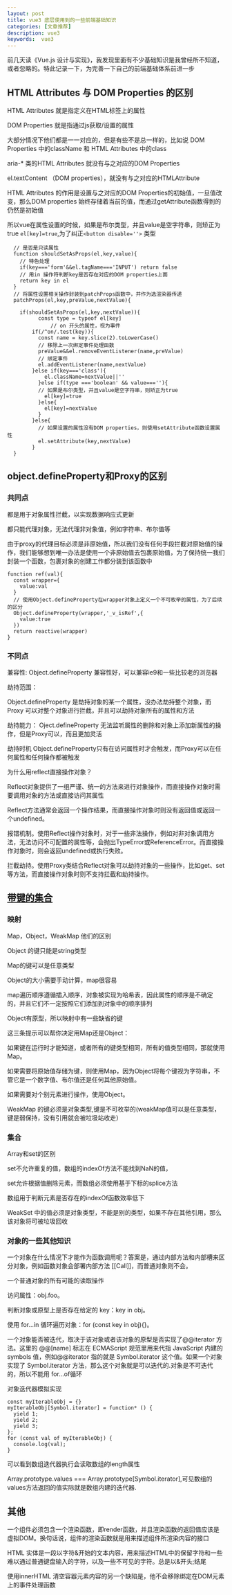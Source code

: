 ```yaml
---
layout: post
title: vue3 底层使用到的一些前端基础知识
categories: [文章推荐]
description: vue3
keywords:  vue3
---
```


前几天读《Vue.js 设计与实现》，我发现里面有不少基础知识是我曾经所不知道，或者忽略的。特此记录一下，为完善一下自己的前端基础体系前进一步

## HTML Attributes 与 DOM Properties 的区别

HTML Attributes 就是指定义在HTML标签上的属性

DOM Properties 就是指通过js获取/设置的属性

大部分情况下他们都是一一对应的，但是有些不是总一样的，比如说 DOM Properties 中的className 和 HTML Attributes 中的class

aria-* 类的HTML Attributes 就没有与之对应的DOM Properties

el.textContent （DOM properties），就没有与之对应的HTMLAttribute

HTML Attributes 的作用是设置与之对应的DOM Properties的初始值，一旦值改变，那么DOM properties 始终存储着当前的值，而通过getAttribute函数得到的仍然是初始值

所以vue在属性设置的时候，如果是布尔类型，并且value是空字符串，则矫正为true `el[key]=true`,为了纠正`<button disable=''>` 类型

```
  // 是否是只读属性
  function shouldSetAsProps(el,key,value){
    // 特色处理
    if(key==='form'&&el.tagName==='INPUT') return false
    // 用in 操作符判断key是否存在对应的DOM properties上面
    return key in el
  }
  // 将属性设置相关操作封装到patchProps函数中，并作为选渲染器传递
  patchProps(el,key,preValue,nextValue){

    if(shouldSetAsProps(el,key,nextValue)){
          const type = typeof el[key]
              // on 开头的属性，视为事件
        if(/^on/.test(key)){
          const name = key.slice(2).toLowerCase()
          // 移除上一次绑定事件处理函数
          preValue&&el.removeEventListener(name,preValue)
          // 绑定事件
          el.addEventListener(name,nextValue)
        }else if(key==='class'){
            el.className=nextValue||''
          }else if(type ==='boolean' && value===''){
          // 如果是布尔类型，并且value是空字符串，则矫正为true
            el[key]=true
          }else{
            el[key]=nextValue
          }
        }else{
          // 如果设置的属性没有DOM properties，则使用setAttribute函数设置属性
          el.setAttribute(key,nextValue)
        }
  }
```

## object.defineProperty和Proxy的区别
### 共同点
都是用于对象属性拦截，以实现数据响应式更新

都只能代理对象，无法代理非对象值，例如字符串、布尔值等

由于proxy的代理目标必须是非原始值，所以我们没有任何手段拦截对原始值的操作，我们能够想到唯一办法是使用一个非原始值去包裹原始值，为了保持统一我们封装一个函数，包裹对象的创建工作都分装到该函数中

```
function ref(val){
  const wrapper={
    value:val
  }
  // 使用Object.defineProperty在wrapper对象上定义一个不可枚举的属性，为了后续的区分
  Object.defineProperty(wrapper,'_v_isRef',{
    value:true
  })
  return reactive(wrapper)
}
```
### 不同点
兼容性:
 Object.defineProperty 兼容性好，可以兼容ie9和一些比较老的浏览器

劫持范围：

Object.defineProperty 是劫持对象的某一个属性，没办法劫持整个对象，而Proxy 可以对整个对象进行拦截，并且可以劫持对象所有的属性和方法

劫持能力：
Oject.defineProperty 无法监听属性的删除和对象上添加新属性的操作，但是Proxy可以，而且更加灵活

劫持时机
Object.defineProperty只有在访问属性时才会触发，而Proxy可以在任何属性和任何操作都被触发

为什么用reflect直接操作对象？

Reflect对象提供了一组严谨、统一的方法来进行对象操作，而直接操作对象时需要调用对象的方法或直接访问其属性

Reflect方法通常会返回一个操作结果，而直接操作对象时则没有返回值或返回一个undefined。

报错机制。使用Reflect操作对象时，对于一些非法操作，例如对非对象调用方法，无法访问不可配置的属性等，会抛出TypeError或ReferenceError。而直接操作对象时，则会返回undefined或执行失败。

拦截劫持。使用Proxy类结合Reflect对象可以劫持对象的一些操作，比如get、set等方法，而直接操作对象时则不支持拦截和劫持操作。

## [带键的集合](https://developer.mozilla.org/zh-CN/docs/Web/JavaScript/Guide/Keyed_collections)

### 映射
Map，Object，WeakMap 他们的区别

Object 的键只能是string类型

Map的键可以是任意类型


Object的大小需要手动计算，map很容易

map遍历顺序遵循插入顺序，对象被实现为哈希表，因此属性的顺序是不确定的，并且它们不一定按照它们添加到对象中的顺序排列

Object有原型，所以映射中有一些缺省的键

这三条提示可以帮你决定用Map还是Object：

如果键在运行时才能知道，或者所有的键类型相同，所有的值类型相同，那就使用Map。

如果需要将原始值存储为键，则使用Map，因为Object将每个键视为字符串，不管它是一个数字值、布尔值还是任何其他原始值。

如果需要对个别元素进行操作，使用Object。

WeakMap 的键必须是对象类型,键是不可枚举的(weakMap值可以是任意类型，键是弱保持，没有引用就会被垃圾站收走）

### 集合
Array和set的区别

set不允许重复的值，数组的indexOf方法不能找到NaN的值，

set允许根据值删除元素，而数组必须使用基于下标的splice方法

数组用于判断元素是否存在的indexOf函数效率低下

WeakSet 中的值必须是对象类型，不能是别的类型，如果不存在其他引用，那么该对象将可被垃圾回收

### 对象的一些其他知识
一个对象在什么情况下才能作为函数调用呢？答案是，通过内部方法和内部槽来区分对象，例如函数对象会部署内部方法 [[Call]]，而普通对象则不会。

一个普通对象的所有可能的读取操作

访问属性：obj.foo。

判断对象或原型上是否存在给定的 key：key in obj。

使用 for...in 循环遍历对象：for (const key in obj){}。


一个对象能否被迭代，取决于该对象或者该对象的原型是否实现了@@iterator 方法。这里的 @@[name] 标志在 ECMAScript 规范里用来代指 JavaScript 内建的 symbols 值，例如@@iterator 指的就是 Symbol.iterator 这个值。如果一个对象实现了 Symbol.iterator 方法，那么这个对象就是可以迭代的.对象是不可迭代的，所以不能用 for...of循环

对象迭代器模拟实现
```
const myIterableObj = {}
myIterableObj[Symbol.iterator] = function* () {
  yield 1;
  yield 2;
  yield 3;
};
for (const val of myIterableObj) {
  console.log(val);
}
```

可以看到数组迭代器执行会读取数组的length属性

Array.prototype.values === Array.prototype[Symbol.iterator],可见数组的values方法返回的值实际就是数组内建的迭代器.
## 其他
一个组件必须包含一个渲染函数，即render函数，并且渲染函数的返回值应该是虚拟DOM。换句话说，组件的渲染函数就是用来描述组件所渲染内容的接口

HTML 实体是一段以字符&开始的文本内容，用来描述HTML中的保留字符和一些难以通过普通键盘输入的字符，以及一些不可见的字符。总是以&开头;结尾

使用innerHTML 清空容器元素内容的另一个缺陷是，他不会移除绑定在DOM元素上的事件处理函数